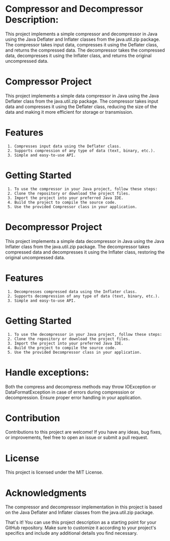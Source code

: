 # Compressor and Decompressor Description:
This project implements a simple compressor and decompressor in Java using the Java Deflater and Inflater classes from the java.util.zip package. The compressor takes input data, compresses it using the Deflater class, and returns the compressed data. The decompressor takes the compressed data, decompresses it using the Inflater class, and returns the original uncompressed data.

# Compressor Project
This project implements a simple data compressor in Java using the Java Deflater class from the java.util.zip package. The compressor takes input data and compresses it using the Deflater class, reducing the size of the data and making it more efficient for storage or transmission.

# Features
     1. Compresses input data using the Deflater class.
     2. Supports compression of any type of data (text, binary, etc.).
     3. Simple and easy-to-use API.

# Getting Started
     1. To use the compressor in your Java project, follow these steps:
     2. Clone the repository or download the project files.
     3. Import the project into your preferred Java IDE.
     4. Build the project to compile the source code.
     5. Use the provided Compressor class in your application.

# Decompressor Project
This project implements a simple data decompressor in Java using the Java Inflater class from the java.util.zip package. The decompressor takes compressed data and decompresses it using the Inflater class, restoring the original uncompressed data.

# Features
     1. Decompresses compressed data using the Inflater class.
     2. Supports decompression of any type of data (text, binary, etc.).
     3. Simple and easy-to-use API.

# Getting Started
     1. To use the decompressor in your Java project, follow these steps:
     2. Clone the repository or download the project files.
     3. Import the project into your preferred Java IDE.
     4. Build the project to compile the source code.
     5. Use the provided Decompressor class in your application.

# Handle exceptions:
Both the compress and decompress methods may throw IOException or DataFormatException in case of errors during compression or decompression. Ensure proper error handling in your application.

# Contribution
Contributions to this project are welcome! If you have any ideas, bug fixes, or improvements, feel free to open an issue or submit a pull request.

# License
This project is licensed under the MIT License.

# Acknowledgments
The compressor and decompressor implementation in this project is based on the Java Deflater and Inflater classes from the java.util.zip package.

That's it! You can use this project description as a starting point for your GitHub repository. Make sure to customize it according to your project's specifics and include any additional details you find necessary.
